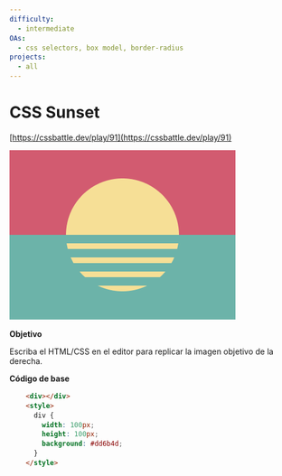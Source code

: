 ```yaml
---
difficulty:
  - intermediate
OAs:
  - css selectors, box model, border-radius
projects:
  - all
---
```


# CSS Sunset

[https://cssbattle.dev/play/91](https://cssbattle.dev/play/91)

![](css_sunset.png)

__Objetivo__

Escriba el HTML/CSS en el editor para replicar la imagen objetivo de la derecha.

__Código de base__

```html
    <div></div>
    <style>
      div {
        width: 100px;
        height: 100px;
        background: #dd6b4d;
      }
    </style>
```
